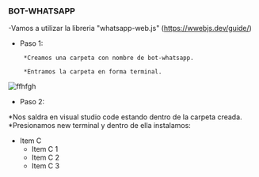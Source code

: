 ### BOT-WHATSAPP

-Vamos a utilizar la libreria "whatsapp-web.js" (https://wwebjs.dev/guide/)

+ Paso 1: 

       *Creamos una carpeta con nombre de bot-whatsapp.

       *Entramos la carpeta en forma terminal.

![ffhfgh](https://github.com/MaricarmenCatalinaRaymundoRomero/Bot-Whatsapp/assets/129924045/007677e4-1464-46e8-ba56-505c56f14a4b)

+ Paso 2:

*Nos saldra en visual studio code estando dentro de la carpeta creada.
*Presionamos new terminal y dentro de ella instalamos:

+ Item C
    * Item C 1
    * Item C 2
    * Item C 3

